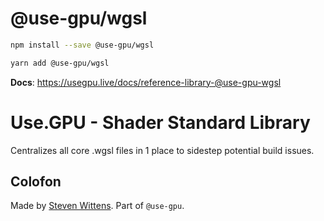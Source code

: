 # @use-gpu/wgsl

```sh
npm install --save @use-gpu/wgsl
```

```sh
yarn add @use-gpu/wgsl
```

**Docs**: https://usegpu.live/docs/reference-library-@use-gpu-wgsl

# Use.GPU - Shader Standard Library

Centralizes all core .wgsl files in 1 place to sidestep potential build issues.


## Colofon

Made by [Steven Wittens](https://acko.net). Part of `@use-gpu`.

